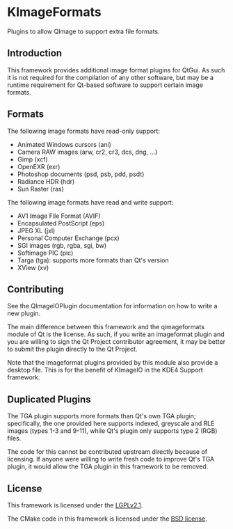 # KImageFormats

Plugins to allow QImage to support extra file formats.

## Introduction

This framework provides additional image format plugins for QtGui.  As
such it is not required for the compilation of any other software, but
may be a runtime requirement for Qt-based software to support certain
image formats.

## Formats

The following image formats have read-only support:

- Animated Windows cursors (ani)
- Camera RAW images (arw, cr2, cr3, dcs, dng, ...)
- Gimp (xcf)
- OpenEXR (exr)
- Photoshop documents (psd, psb, pdd, psdt)
- Radiance HDR (hdr)
- Sun Raster (ras)

The following image formats have read and write support:

- AV1 Image File Format (AVIF)
- Encapsulated PostScript (eps)
- JPEG XL (jxl)
- Personal Computer Exchange (pcx)
- SGI images (rgb, rgba, sgi, bw)
- Softimage PIC (pic)
- Targa (tga): supports more formats than Qt's version
- XView (xv)

## Contributing

See the QImageIOPlugin documentation for information on how to write a
new plugin.

The main difference between this framework and the qimageformats module
of Qt is the license.  As such, if you write an imageformat plugin and
you are willing to sign the Qt Project contributor agreement, it may be
better to submit the plugin directly to the Qt Project.

Note that the imageformat plugins provided by this module also provide a
desktop file.  This is for the benefit of KImageIO in the KDE4 Support
framework.

## Duplicated Plugins

The TGA plugin supports more formats than Qt's own TGA plugin;
specifically, the one provided here supports indexed, greyscale and RLE
images (types 1-3 and 9-11), while Qt's plugin only supports type 2
(RGB) files.

The code for this cannot be contributed upstream directly because of
licensing.  If anyone were willing to write fresh code to improve Qt's
TGA plugin, it would allow the TGA plugin in this framework to be
removed.

## License

This framework is licensed under the
[LGPLv2.1](http://www.gnu.org/licenses/old-licenses/lgpl-2.1.html#SEC1).

The CMake code in this framework is licensed under the
[BSD license](http://opensource.org/licenses/BSD-3-Clause).

